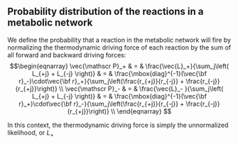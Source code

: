 ## Probability distribution of the reactions in a metabolic network ##

We define the probability that a reaction in the metabolic network will fire by normalizing the thermodynamic driving force of each reaction by the sum of all forward and backward driving forces:
$$\begin{eqnarray}
\vec{\mathscr P}_+  & = & \frac{\vec{L}_+}{\sum_j\left( L_{+j} + L_{-j} \right)} & = &   \frac{\mbox{diag}^{-1}(\vec{\bf r}_-)\cdot\vec{\bf r}_+}{\sum_j\left(\frac{r_{+j}}{r_{-j}} + \frac{r_{-j}}{r_{+j}}\right)}  \\
 \vec{\mathscr P}_- & = & \frac{\vec{L}_- }{\sum_j\left( L_{+j} + L_{-j} \right)} & = &  \frac{\mbox{diag}^{-1}(\vec{\bf r}_+)\cdot\vec{\bf r}_-}{\sum_j\left(\frac{r_{+j}}{r_{-j}} + \frac{r_{-j}}{r_{+j}}\right)} \\
\end{eqnarray}
$$

In this context, the thermodynamic driving force is simply the unnormalized likelihood, or $L_+$
